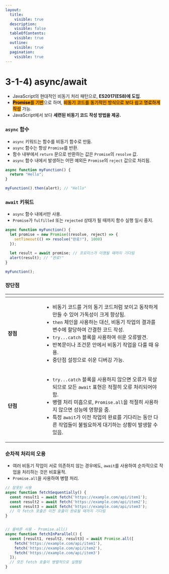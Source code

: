 ```yaml
---
layout:
  title:
    visible: true
  description:
    visible: false
  tableOfContents:
    visible: true
  outline:
    visible: true
  pagination:
    visible: true
---
```


# 3-1-4) async/await

* JavaScript의 현대적인 비동기 처리 패턴으로, **ES2017(ES8)에 도입**.
* <mark style="background-color:orange;">**Promise**</mark><mark style="background-color:orange;">를 기반</mark>으로 하며, <mark style="background-color:orange;">비동기 코드를 동기적인 방식으로 보다 쉽고 명료하게 작성</mark> 가능.
* JavaScript에서 보다 **세련된 비동기 코드 작성 방법을 제공.**

### `async` 함수

* `async` 키워드는 함수를 비동기 함수로 만듦.
* `async` 함수는 항상 `Promise`를 반환.
* 함수 내부에서 `return` 문으로 반환하는 값은 `Promise`의 `resolve` 값.
* `async` 함수 내에서 발생하는 어떤 예외든 `Promise`의 `reject` 값으로 처리됨.

```javascript
async function myFunction() {
  return "Hello";
}

myFunction().then(alert); // "Hello"
```

### `await` 키워드

* `async` 함수 내에서만 사용.
* `Promise`가 `fulfilled` 또는 `rejected` 상태가 될 때까지 함수 실행 일시 중지.

```javascript
async function myFunction() {
  let promise = new Promise((resolve, reject) => {
    setTimeout(() => resolve("완료!"), 1000)
  });

  let result = await promise; // 프로미스가 이행될 때까지 기다림
  alert(result); // "완료!"
}

myFunction();
```

### 장단점

<table><thead><tr><th width="99"></th><th></th></tr></thead><tbody><tr><td><strong>장점</strong></td><td><ul><li>비동기 코드를 거의 동기 코드처럼 보이고 동작하게 만들 수 있어 가독성이 크게 향상됨.</li><li><code>then</code> 체인을 사용하는 대신, 비동기 작업의 결과를 변수에 할당하여 간결한 코드 작성.</li><li><code>try...catch</code> 블록을 사용하여 쉬운 오류발견.</li><li>반복문이나 조건문 안에서 비동기 작업을 다룰 때 유용.</li><li>중단점 설정으로 쉬운 디버깅 가능.</li></ul></td></tr><tr><td><strong>단점</strong></td><td><ul><li><code>try...catch</code> 블록을 사용하지 않으면 오류가 묵살되므로  모든 <code>await</code> 표현은 적절히 오류 처리되어야 함.</li><li>병렬 처리 미흡으로, <code>Promise.all</code>을 적절히 사용하지 않으면 성능에 영향을 줌.</li><li>특정 <code>await</code>가 이전 작업의 완료를 기다리는 동안 다른 작업들이 불필요하게 대기하는 상황이 발생할 수 있음.</li></ul></td></tr></tbody></table>

### 순차적 처리의 오용

* 여러 비동기 작업이 서로 의존하지 않는 경우에도, `await`를 사용하여 순차적으로 작업을 처리하는 것은 비효율적.
* `Promise.all`을 사용하여 병렬 처리.

```javascript
// 잘못된 사용
async function fetchSequentially() {
  const result1 = await fetch('https://example.com/api/item1');
  const result2 = await fetch('https://example.com/api/item2');
  const result3 = await fetch('https://example.com/api/item3');
  // 각 fetch 호출은 이전 호출이 완료될 때까지 기다림
}


// 올바른 사용 - Promise.all()
async function fetchInParallel() {
  const [result1, result2, result3] = await Promise.all([
    fetch('https://example.com/api/item1'),
    fetch('https://example.com/api/item2'),
    fetch('https://example.com/api/item3')
  ]);
  // 모든 fetch 호출이 병렬적으로 실행됨
}
```
